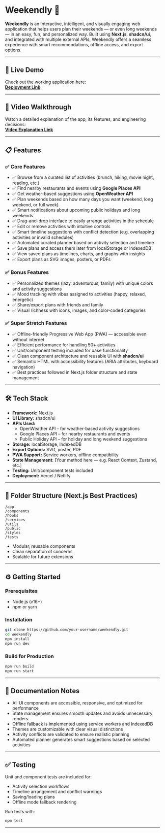 # Weekendly 🌟

**Weekendly** is an interactive, intelligent, and visually engaging web application that helps users plan their weekends — or even long weekends — in an easy, fun, and personalized way. Built using **Next.js**, **shadcn/ui**, and integrated with multiple external APIs, Weekendly offers a seamless experience with smart recommendations, offline access, and export options.

---

## 🚀 Live Demo  
Check out the working application here:  
**[Deployment Link](https://your-deployment-url.vercel.app/)**

---

## 🎥 Video Walkthrough  
Watch a detailed explanation of the app, its features, and engineering decisions:  
**[Video Explanation Link](https://your-video-link.com/)**

---

## 📋 Features

### ✅ Core Features
- ✅ Browse from a curated list of activities (brunch, hiking, movie night, reading, etc.)
- ✅ Find nearby restaurants and events using **Google Places API**
- ✅ Get weather-based suggestions using **OpenWeather API**
- ✅ Plan weekends based on how many days you want (weekend, long weekend, or full week)
- ✅ Smart notifications about upcoming public holidays and long weekends
- ✅ Drag-and-drop interface to easily arrange activities in the schedule
- ✅ Edit or remove activities with intuitive controls
- ✅ Smart timeline suggestions with conflict detection (e.g. overlapping activities or invalid schedules)
- ✅ Automated curated planner based on activity selection and timeline
- ✅ Save plans and access them later from localStorage or IndexedDB
- ✅ View saved plans as timelines, charts, and graphs with insights
- ✅ Export plans as SVG images, posters, or PDFs

### ✅ Bonus Features
- ✅ Personalized themes (lazy, adventurous, family) with unique colors and activity suggestions
- ✅ Mood tracking with vibes assigned to activities (happy, relaxed, energetic)
- ✅ Share/export plans with friends and family
- ✅ Visual richness with icons, images, and color-coded categories

### ✅ Super Stretch Features
- ✅ Offline-friendly Progressive Web App (PWA) — accessible even without internet
- ✅ Efficient performance for handling 50+ activities
- ✅ Unit/component testing included for base functionality
- ✅ Clean component architecture and reusable UI with **shadcn/ui**
- ✅ Semantic HTML with accessibility features (ARIA attributes, keyboard navigation)
- ✅ Best practices followed in Next.js folder structure and state management

---

## 🛠 Tech Stack

- **Framework:** Next.js
- **UI Library:** shadcn/ui
- **APIs Used:**  
  - OpenWeather API – for weather-based activity suggestions  
  - Google Places API – for nearby restaurants and events  
  - Public Holiday API – for holiday and long weekend suggestions
- **Storage:** localStorage, IndexedDB
- **Export Options:** SVG, poster, PDF
- **PWA Support:** Service workers, offline compatibility
- **State Management:** [Your method here — e.g. React Context, Zustand, etc.]
- **Testing:** Unit/component tests included
- **Deployment:** Vercel / Netlify

---

## 📂 Folder Structure (Next.js Best Practices)

```
/app
/components
/hooks
/services
/utils
/public
/styles
/tests
```

- Modular, reusable components
- Clean separation of concerns
- Scalable for future extensions

---

## ⚙ Getting Started

### Prerequisites
- Node.js (v16+)
- npm or yarn

### Installation
```bash
git clone https://github.com/your-username/weekendly.git
cd weekendly
npm install
npm run dev
```

### Build for Production
```bash
npm run build
npm run start
```

---

## 📖 Documentation Notes

- All UI components are accessible, responsive, and optimized for performance
- State management ensures smooth updates and avoids unnecessary renders
- Offline fallback is implemented using service workers and IndexedDB
- Themes are customizable with clear visual distinctions
- Activity conflicts are validated to ensure realistic planning
- Automated planner generates smart suggestions based on selected activities

---

## ✅ Testing

Unit and component tests are included for:
- Activity selection workflows
- Timeline arrangement and conflict warnings
- Saving/loading plans
- Offline mode fallback rendering

Run tests with:
```bash
npm test
```

---

